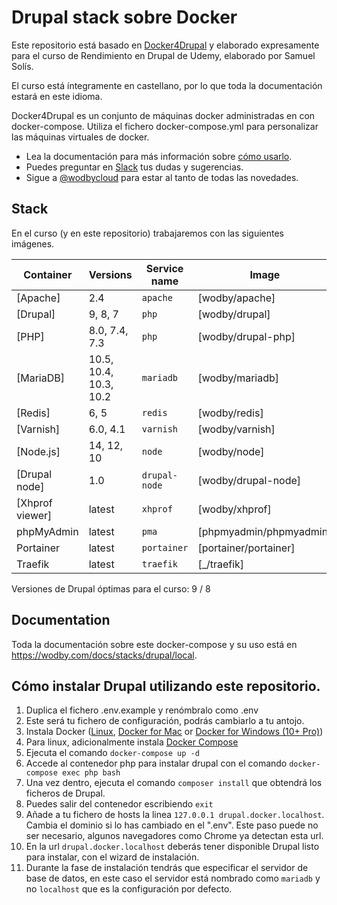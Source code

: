 # Drupal stack sobre Docker

Este repositorio está basado en [Docker4Drupal](https://github.com/wodby/docker4drupal) y elaborado expresamente
para el curso de Rendimiento en Drupal de Udemy, elaborado por Samuel Solís.

El curso está íntegramente en castellano, por lo que toda la documentación estará en este idioma.


Docker4Drupal es un conjunto de máquinas docker administradas en con docker-compose. Utiliza el fichero docker-compose.yml para personalizar las máquinas virtuales de docker.

- Lea la documentación para más información sobre [cómo usarlo](https://wodby.com/docs/stacks/drupal/local#usage).
- Puedes preguntar en [Slack](http://slack.wodby.com/) tus dudas y sugerencias.
- Sigue a [@wodbycloud](https://twitter.com/wodbycloud) para estar al tanto de todas las novedades.


## Stack

En el curso (y en este repositorio) trabajaremos con las siguientes imágenes.

| Container       | Versions               | Service name    | Image                              | Default |
| --------------  | ---------------------- | --------------- | ---------------------------------- | ------- |
| [Apache]        | 2.4                    | `apache`        | [wodby/apache]                     |         |
| [Drupal]        | 9, 8, 7                | `php`           | [wodby/drupal]                     | ✓       |
| [PHP]           | 8.0, 7.4, 7.3          | `php`           | [wodby/drupal-php]                 |         |
| [MariaDB]       | 10.5, 10.4, 10.3, 10.2 | `mariadb`       | [wodby/mariadb]                    | ✓       |
| [Redis]         | 6, 5                   | `redis`         | [wodby/redis]                      |         |
| [Varnish]       | 6.0, 4.1               | `varnish`       | [wodby/varnish]                    |         |
| [Node.js]       | 14, 12, 10             | `node`          | [wodby/node]                       |         |
| [Drupal node]   | 1.0                    | `drupal-node`   | [wodby/drupal-node]                |         |
| [Xhprof viewer] | latest                 | `xhprof`        | [wodby/xhprof]                     |         |
| phpMyAdmin      | latest                 | `pma`           | [phpmyadmin/phpmyadmin]            |         |
| Portainer       | latest                 | `portainer`     | [portainer/portainer]              | ✓       |
| Traefik         | latest                 | `traefik`       | [_/traefik]                        | ✓       |

Versiones de Drupal óptimas para el curso: 9 / 8

## Documentation

Toda la documentación sobre este docker-compose y su uso está en https://wodby.com/docs/stacks/drupal/local.

## Cómo instalar Drupal utilizando este repositorio.
1. Duplica el fichero .env.example y renómbralo como .env
2. Este será tu fichero de configuración, podrás cambiarlo a tu antojo.
3. Instala Docker ([Linux](https://docs.docker.com/engine/installation), [Docker for Mac](https://docs.docker.com/engine/installation/mac) or [Docker for Windows (10+ Pro)](https://docs.docker.com/engine/installation/windows))
4. Para linux, adicionalmente instala [Docker Compose](https://docs.docker.com/compose/install)
5. Ejecuta el comando `docker-compose up -d` 
6. Accede al contenedor php para instalar drupal con el comando `docker-compose exec php bash`
7. Una vez dentro, ejecuta el comando `composer install` que obtendrá los ficheros de Drupal.
8. Puedes salir del contenedor escribiendo `exit`
9. Añade a tu fichero de hosts la linea `127.0.0.1 drupal.docker.localhost`. Cambia el dominio si lo has cambiado en el ".env". Este paso puede no ser necesario, algunos navegadores como Chrome ya detectan esta url.
10. En la url `drupal.docker.localhost` deberás tener disponible Drupal listo para instalar, con el wizard de instalación.
11. Durante la fase de instalación tendrás que especificar el servidor de base de datos, en este caso el servidor está nombrado como `mariadb` y no `localhost` que es la configuración por defecto.